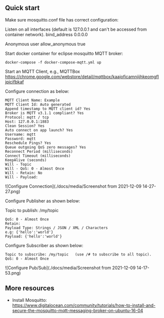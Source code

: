## Quick start

Make sure mosquitto.conf file has correct configuration:

Listen on all interfaces (default is 127.0.0.1 and can't be accessed from container network).
    bind_address 0.0.0.0

Anonymous user
    allow_anonymous true


Start docker container for eclipse mosquitto MQTT broker:

    docker-compose -f docker-compose-mqtt.yml up

Start an MQTT Client, e.g., MQTTBox https://chrome.google.com/webstore/detail/mqttbox/kaajoficamnjijhkeomgfljpicifbkaf

Configure connection as below:

```
MQTT Client Name: Example
MQTT Client Id: Auto generated
Append timestamp to MQTT client id? Yes
Broker is MQTT v3.1.1 compliant? Yes
Protocol: mqtt / tcp
Host: 127.0.0.1:1883
Clean Session? Yes
Auto connect on app launch? Yes
Username: mqtt
Password: mqtt
Reschedule Pings? Yes
Queue outgoing QoS zero messages? Yes
Reconnect Period (milliseconds) 
Connect Timeout (milliseconds) 
KeepAlive (seconds) 
Will - Topic 
Will - QoS: 0 - Almost Once
Will - Retain: No
Will - Payload: 
```
![Configure Connection](./docs/media/Screenshot from 2021-12-09 14-27-27.png)

Configure Publisher as shown below:

Topic to publish: /my/topic
```
QoS: 0 - Almost Once
Retain: 
Payload Type: Strings / JSON / XML / Characters
e.g: {'hello':'world'}
Payload: {'hello':'world'}
```

Configure Subscriber as shown below:

```
Topic to subscribe: /my/topic   (use /# to subscribe to all topic). 
QoS: 0 - Almost Once
```

![Configure Pub/Sub](./docs/media/Screenshot from 2021-12-09 14-17-53.png)

## More resources

- Install Mosquitto: https://www.digitalocean.com/community/tutorials/how-to-install-and-secure-the-mosquitto-mqtt-messaging-broker-on-ubuntu-16-04


